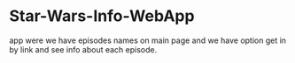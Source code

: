 # Star-Wars-Info-WebApp
app were we have episodes names on main page and we have option get in by link and see info about each episode.
